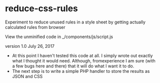 # reduce-css-rules
Experiment to reduce unused rules in a style sheet by getting actually calculated rules from browser

View the unminified code in _/components/js/script.js

version 1.0 July 26, 2017
- At this point I haven't tested this code at all. I simply wrote out exactly what I thought it would need. Although, fromexperience I am sure (with a few bugs here and there) that it will do what I want it to do.
- The next step is to write a simple PHP handler to store the results as JSON and CSS

